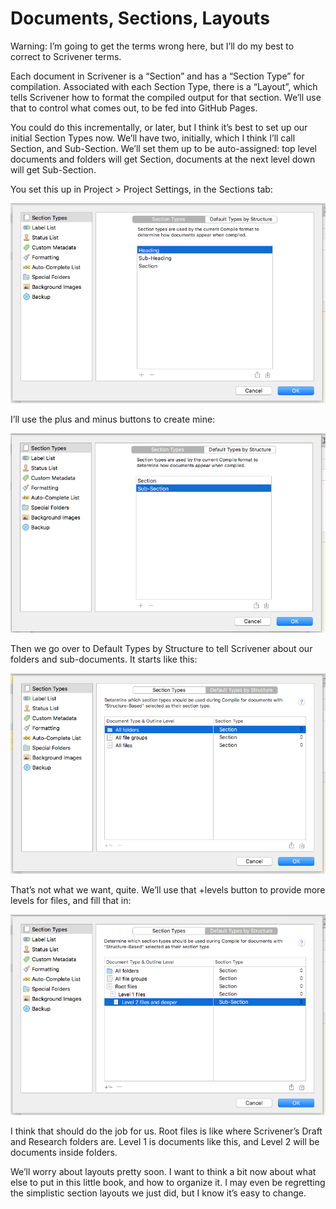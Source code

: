 # Documents, Sections, Layouts #

Warning: I’m going to get the terms wrong here, but I’ll do my best to correct to Scrivener terms.

Each document in Scrivener is a “Section” and has a “Section Type” for compilation. Associated with each Section Type, there is a “Layout”, which tells Scrivener how to format the compiled output for that section. We’ll use that to control what comes out, to be fed into GitHub Pages.

You could do this incrementally, or later, but I think it’s best to set up our initial Section Types now. We’ll have two, initially, which I think I’ll call Section, and Sub-Section. We’ll set them up to be auto-assigned: top level documents and folders will get Section, documents at the next level down will get Sub-Section.

You set this up in Project > Project Settings, in the Sections tab:

![](ScreenShot2018-06-15at4.31.51AM.png)

I’ll use the plus and minus buttons to create mine:

![](ScreenShot2018-06-15at4.33.00AM.png)

Then we go over to Default Types by Structure to tell Scrivener about our folders and sub-documents. It starts like this:

![](ScreenShot2018-06-15at4.34.19AM.png)

That’s not what we want, quite. We’ll use that +levels button to provide more levels for files, and fill that in:

![](ScreenShot2018-06-15at4.35.50AM.png)

I think that should do the job for us. Root files is like where Scrivener’s Draft and Research folders are. Level 1 is documents like this, and Level 2 will be documents inside folders. 

We’ll worry about layouts pretty soon. I want to think a bit now about what else to put in this little book, and how to organize it. I may even be regretting the simplistic section layouts we just did, but I know it’s easy to change.

